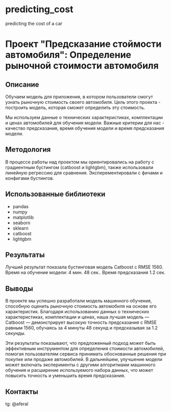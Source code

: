# predicting_cost
 predicting the cost of a car
# Проект "Предсказание стоймости автомобиля": Определение рыночной стоимости автомобиля

## Описание

Обучаем модель для приложения, в котором пользователи смогут узнать рыночную стоимость своего автомобиля. Цель этого проекта - построить модель, которая сможет определить эту стоимость. 

Мы используем данные о технических характеристиках, комплектации и ценах автомобилей для обучения модели. Важные критерии для нас - качество предсказания, время обучения модели и время предсказания модели.

## Методология

В процессе работы над проектом мы ориентировались на работу с градиентным бустингом (catboost и  lightgbm), также использовали линейную регрессию для сравнения. Эксперементировали с фичами и конфигами бустингов.

## Использованные библиотеки

- pandas
- numpy
- matplotlib
- seaborn
- sklearn
- catboost
- lightgbm

## Результаты

Лучший результат показала бустинговая модель Catboost с RMSE 1560. Время на обучение модели: 4 мин. 48 сек.. Время предсказания 1.2 сек.

## Выводы

В проекте мы успешно разработали модель машинного обучения, способную оценить рыночную стоимость автомобиля на основе его характеристик. Благодаря использованию данных о технических характеристиках, комплектации и ценах, наша лучшая модель — Catboost — демонстрирует высокую точность предсказания с RMSE равным 1560, обучаясь за 4 минуты 48 секунд и предсказывая за 1.2 секунды.

Эти результаты показывают, что предложенный подход может быть эффективным инструментом для определения стоимости автомобилей, помогая пользователям сервиса принимать обоснованные решения при покупке или продаже автомобилей. В дальнейшем, улучшение модели может включать эксперименты с другими алгоритмами машинного обучения и расширение используемого набора данных, что может повысить точность и уменьшить время предсказания.

## Контакты

tg: @aferal

